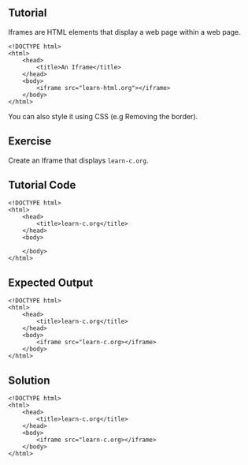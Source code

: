 Tutorial
--------

Iframes are HTML elements that display a web page within a web page.

    <!DOCTYPE html>
    <html>
        <head>
            <title>An Iframe</title>
        </head>
        <body>
            <iframe src="learn-html.org"></iframe>
        </body>
    </html>

You can also style it using CSS (e.g Removing the border).

Exercise
--------

Create an Iframe that displays `learn-c.org`.

Tutorial Code
-------------

    <!DOCTYPE html>
    <html>
        <head>
            <title>learn-c.org</title>
        </head>
        <body>
        
        </body>
    </html>
    
Expected Output
---------------

    <!DOCTYPE html>
    <html>
        <head>
            <title>learn-c.org</title>
        </head>
        <body>
            <iframe src="learn-c.org></iframe>
        </body>
    </html>

Solution
--------

    <!DOCTYPE html>
    <html>
        <head>
            <title>learn-c.org</title>
        </head>
        <body>
            <iframe src="learn-c.org></iframe>
        </body>
    </html>
